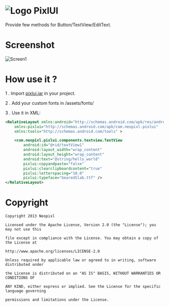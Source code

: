 ![Logo](https://raw.github.com/neopixl/PixlUI/master/Sample/res/drawable-xhdpi/small.png ) PixlUI
======

Provide few methods for Button/TextView/EditText.

Screenshot
==========
![Screen1](https://raw.github.com/neopixl/PixlUI/master/screenshot.png )


How use it ?
==========

1 . Import [pixlui.jar](https://github.com/neopixl/PixlUI/raw/master/Sample/libs/pixlui.jar "pixlui.jar") in your project.

2 . Add your custom fonts in /assets/fonts/

3 . Use it in XML:

```xml
<RelativeLayout xmlns:android="http://schemas.android.com/apk/res/android"
    xmlns:pixlui="http://schemas.android.com/apk/com.neopixl.pixlui"
    xmlns:tools="http://schemas.android.com/tools" >

    <com.neopixl.pixlui.components.textview.TextView
        android:id="@+id/textView1"
        android:layout_width="wrap_content"
        android:layout_height="wrap_content"
        android:text="@string/hello_world"
        pixlui:copyandpaste="false"
        pixlui:clearclipboardcontent="true"
        pixlui:letterspacing="10.0"
        pixlui:typeface="GearedSlab.ttf" />
</RelativeLayout>
```


Copyright
==========


  	Copyright 2013 Neopixl

	Licensed under the Apache License, Version 2.0 (the "License"); you may not use this
	
	file except in compliance with the License. You may obtain a copy of the License at

	http://www.apache.org/licenses/LICENSE-2.0

	Unless required by applicable law or agreed to in writing, software distributed under
	
	the License is distributed on an "AS IS" BASIS, WITHOUT WARRANTIES OR CONDITIONS OF 
	
	ANY KIND, either express or implied. See the License for the specific language governing
	
	permissions and limitations under the License.
